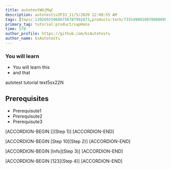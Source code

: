 ```yaml
---
title: autotestWUjMqC
description: autotestiv2F33_11/5/2020 12:08:55 AM
tags: [topic:139269250608756787992873,products:tech/73554900100700000996,tutorial:experience/advanced]
primary_tag: tutorial:product/sapHana
time: 578
author_profile: https://github.com/ksAutotests
author_name: ksAutotests
---
```

### You will learn
- You will learn this
- and that

autotest tutorial text5sx22N

## Prerequisites
- Prerequisute1
- Prerequisute2
- Prerequisute3

[ACCORDION-BEGIN [](Step 1)]
[ACCORDION-END]

[ACCORDION-BEGIN [Step 10](Step 2)]
[ACCORDION-END]

[ACCORDION-BEGIN [Info](Step 3)]
[ACCORDION-END]

[ACCORDION-BEGIN [123](Step 4)]
[ACCORDION-END]

